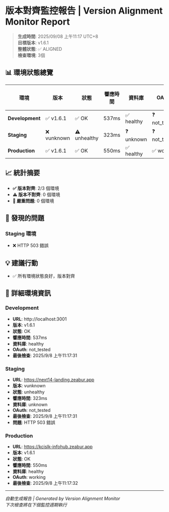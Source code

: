 # 版本對齊監控報告 | Version Alignment Monitor Report

> **生成時間**: 2025/09/08 上午11:17 UTC+8  
> **目標版本**: v1.6.1  
> **整體狀態**: ✅ ALIGNED  
> **檢查環境**: 3個

## 📊 環境狀態總覽

| 環境 | 版本 | 狀態 | 響應時間 | 資料庫 | OAuth | 問題數 |
|------|------|------|----------|--------|-------|--------|
| **Development** | ✅ v1.6.1 | ✅ OK | 537ms | ✅ healthy | ❓ not_tested | 0 |
| **Staging** | ❌ vunknown | ⚠️ unhealthy | 323ms | ❓ unknown | ❓ not_tested | 1 |
| **Production** | ✅ v1.6.1 | ✅ OK | 550ms | ✅ healthy | ✅ working | 0 |


## 📈 統計摘要

- **✅ 版本對齊**: 2/3 個環境
- **⚠️ 版本不對齊**: 0 個環境  
- **🔴 嚴重問題**: 0 個環境

## 🚨 發現的問題

### Staging 環境
- ❌ HTTP 503 錯誤

## 💡 建議行動

- ✅ 所有環境狀態良好，版本對齊


## 📝 詳細環境資訊

### Development
- **URL**: http://localhost:3001
- **版本**: v1.6.1
- **狀態**: OK
- **響應時間**: 537ms
- **資料庫**: healthy
- **OAuth**: not_tested
- **最後檢查**: 2025/9/8 上午11:17:31

### Staging
- **URL**: https://next14-landing.zeabur.app
- **版本**: vunknown
- **狀態**: unhealthy
- **響應時間**: 323ms
- **資料庫**: unknown
- **OAuth**: not_tested
- **最後檢查**: 2025/9/8 上午11:17:31
- **問題**: HTTP 503 錯誤

### Production
- **URL**: https://kcislk-infohub.zeabur.app
- **版本**: v1.6.1
- **狀態**: OK
- **響應時間**: 550ms
- **資料庫**: healthy
- **OAuth**: working
- **最後檢查**: 2025/9/8 上午11:17:32

---
*自動生成報告 | Generated by Version Alignment Monitor*  
*下次檢查將在下個監控週期執行*
